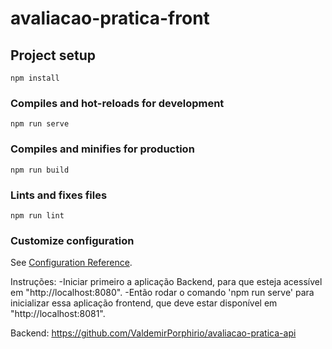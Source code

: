 # avaliacao-pratica-front

## Project setup
```
npm install
```

### Compiles and hot-reloads for development
```
npm run serve
```

### Compiles and minifies for production
```
npm run build
```

### Lints and fixes files
```
npm run lint
```

### Customize configuration
See [Configuration Reference](https://cli.vuejs.org/config/).


Instruções:
-Iniciar primeiro a aplicação Backend, para que esteja acessível em "http://localhost:8080".
-Então rodar o comando 'npm run serve' para inicializar essa aplicação frontend, que deve estar disponível em "http://localhost:8081".

Backend:
https://github.com/ValdemirPorphirio/avaliacao-pratica-api